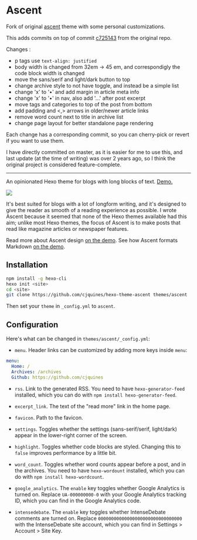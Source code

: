 # Ascent

Fork of original [ascent](https://github.com/cjquines/hexo-theme-ascent) theme with some personal customizations.

This adds commits on top of commit [c725143](https://github.com/cjquines/hexo-theme-ascent/commit/c725143fcdafa86737a3a3dd13826034efc57ef3) from the original repo.

Changes :

- p tags use `text-align: justified`
- body width is changed from 32em -> 45 em, and correspondigly the code block width is changed
- move the sans/serif and light/dark button to top
- change archive style to not have toggle, and instead be a simple list
- change 'x' to '•' and add margin in article meta info
- change 'x' to '•' in nav, also add '...' after post excerpt
- move tags and categories to top of the post from bottom
- add padding and <,> arrows in older/newer article links
- remove word count next to title in archive list
- change page layout for better standalone page rendering

Each change has a corresponding commit, so you can cherry-pick or revert if you want to use them.

I have directly committed on master, as it is easier for me to use this, and last update (at the time of writing) was over 2 years ago, so I think the original project is considered feature-complete.

---

An opinionated Hexo theme for blogs with long blocks of text. [Demo.](https://cjquines.github.io/hexo-theme-ascent/)

[![](sample.png)](https://cjquines.github.io/hexo-theme-ascent/)

It's best suited for blogs with a lot of longform writing, and it's designed to give the reader as smooth of a reading experience as possible. I wrote Ascent because it seemed that none of the Hexo themes available had this aim; unlike most Hexo themes, the focus of Ascent is to make posts that read like magazine articles or newspaper features.

Read more about Ascent design [on the demo](https://cjquines.github.io/hexo-theme-ascent/2020/05/18/Ascent/). See how Ascent formats Markdown [on the demo](https://cjquines.github.io/hexo-theme-ascent/2020/05/18/Demo/).

## Installation

```bash
npm install -g hexo-cli
hexo init <site>
cd <site>
git clone https://github.com/cjquines/hexo-theme-ascent themes/ascent
```

Then set your `theme` in `_config.yml` to `ascent`.

## Configuration

Here's what can be changed in `themes/ascent/_config.yml`:

* `menu`. Header links can be customized by adding more keys inside `menu`:

```yaml
menu:
  Home: /
  Archives: /archives
  Github: https://github.com/cjquines
```

* `rss`. Link to the generated RSS. You need to have `hexo-generator-feed` installed, which you can do with `npm install hexo-generator-feed`.

* `excerpt_link`. The text of the "read more" link in the home page.

* `favicon`. Path to the favicon.

* `settings`. Toggles whether the settings (sans-serif/serif, light/dark) appear in the lower-right corner of the screen.

* `highlight`. Toggles whether code blocks are styled. Changing this to `false` improves performance by a little bit.

* `word_count`. Toggles whether word counts appear before a post, and in the archives. You need to have `hexo-wordount` installed, which you can do with `npm install hexo-wordcount`.

* `google_analytics`. The `enable` key toggles whether Google Analytics is turned on. Replace `UA-000000000-0` with your Google Analytics tracking ID, which you can find in the Google Analytics code.

* `intensedebate`. The `enable` key toggles whether IntenseDebate comments are turned on. Replace `00000000000000000000000000000000` with the IntenseDebate site account, which you can find in Settings > Account > Site Key.
